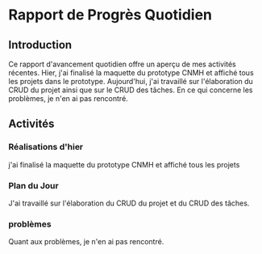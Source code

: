 # Rapport de Progrès Quotidien

## Introduction

Ce rapport d'avancement quotidien offre un aperçu de mes activités récentes. Hier, j'ai finalisé la maquette du prototype CNMH et affiché tous les projets dans le prototype. Aujourd'hui, j'ai travaillé sur l'élaboration du CRUD du projet ainsi que sur le CRUD des tâches. En ce qui concerne les problèmes, je n'en ai pas rencontré.

## Activités

### Réalisations d'hier

j'ai finalisé la maquette du prototype CNMH et affiché tous les projets

### Plan du Jour

J'ai travaillé sur l'élaboration du CRUD du projet et du CRUD des tâches.

### problèmes
Quant aux problèmes, je n'en ai pas rencontré.
